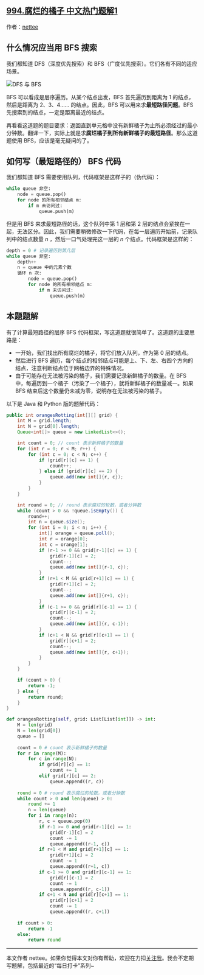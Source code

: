 ## [994.腐烂的橘子 中文热门题解1](https://leetcode.cn/problems/rotting-oranges/solutions/100000/li-qing-si-lu-wei-shi-yao-yong-bfsyi-ji-ru-he-xie-)

作者：[nettee](https://leetcode.cn/u/nettee)

## 什么情况应当用 BFS 搜索

我们都知道 DFS（深度优先搜索）和 BFS（广度优先搜索）。它们各有不同的适应场景。

![DFS 与 BFS](https://pic.leetcode-cn.com/725e473003c35e3be67ac6177cc6744fa04b0466795b5e69c7d673f626206b86-file_1583293748397)

BFS 可以看成是层序遍历。从某个结点出发，BFS 首先遍历到距离为 1 的结点，然后是距离为 2、3、4…… 的结点。因此，BFS 可以用来求**最短路径问题**。BFS 先搜索到的结点，一定是距离最近的结点。

再看看这道题的题目要求：返回直到单元格中没有新鲜橘子为止所必须经过的最小分钟数。翻译一下，实际上就是求**腐烂橘子到所有新鲜橘子的最短路径**。那么这道题使用 BFS，应该是毫无疑问的了。

## 如何写（最短路径的） BFS 代码

我们都知道 BFS 需要使用队列，代码框架是这样子的（伪代码）：

```Python []
while queue 非空:
	node = queue.pop()
    for node 的所有相邻结点 m:
        if m 未访问过:
            queue.push(m)
```

但是用 BFS 来求最短路径的话，这个队列中第 1 层和第 2 层的结点会紧挨在一起，无法区分。因此，我们需要稍微修改一下代码，在每一层遍历开始前，记录队列中的结点数量 $n$ ，然后一口气处理完这一层的 $n$ 个结点。代码框架是这样的：

```Python []
depth = 0 # 记录遍历到第几层
while queue 非空:
    depth++
    n = queue 中的元素个数
    循环 n 次:
        node = queue.pop()
        for node 的所有相邻结点 m:
            if m 未访问过:
                queue.push(m)
```

## 本题题解

有了计算最短路径的层序 BFS 代码框架，写这道题就很简单了。这道题的主要思路是：

+ 一开始，我们找出所有腐烂的橘子，将它们放入队列，作为第 0 层的结点。
+ 然后进行 BFS 遍历，每个结点的相邻结点可能是上、下、左、右四个方向的结点，注意判断结点位于网格边界的特殊情况。
+ 由于可能存在无法被污染的橘子，我们需要记录新鲜橘子的数量。在 BFS 中，每遍历到一个橘子（污染了一个橘子），就将新鲜橘子的数量减一。如果 BFS 结束后这个数量仍未减为零，说明存在无法被污染的橘子。

以下是 Java 和 Python 版的题解代码：

```Java []
public int orangesRotting(int[][] grid) {
    int M = grid.length;
    int N = grid[0].length;
    Queue<int[]> queue = new LinkedList<>();

    int count = 0; // count 表示新鲜橘子的数量
    for (int r = 0; r < M; r++) {
        for (int c = 0; c < N; c++) {
            if (grid[r][c] == 1) {
                count++;
            } else if (grid[r][c] == 2) {
                queue.add(new int[]{r, c});
            }
        }
    }

    int round = 0; // round 表示腐烂的轮数，或者分钟数
    while (count > 0 && !queue.isEmpty()) {
        round++;
        int n = queue.size();
        for (int i = 0; i < n; i++) {
            int[] orange = queue.poll();
            int r = orange[0];
            int c = orange[1];
            if (r-1 >= 0 && grid[r-1][c] == 1) {
                grid[r-1][c] = 2;
                count--;
                queue.add(new int[]{r-1, c});
            }
            if (r+1 < M && grid[r+1][c] == 1) {
                grid[r+1][c] = 2;
                count--;
                queue.add(new int[]{r+1, c});
            }
            if (c-1 >= 0 && grid[r][c-1] == 1) {
                grid[r][c-1] = 2;
                count--;
                queue.add(new int[]{r, c-1});
            }
            if (c+1 < N && grid[r][c+1] == 1) {
                grid[r][c+1] = 2;
                count--;
                queue.add(new int[]{r, c+1});
            }
        }
    }

    if (count > 0) {
        return -1;
    } else {
        return round;
    }
}
```

```Python []
def orangesRotting(self, grid: List[List[int]]) -> int:
    M = len(grid)
    N = len(grid[0])
    queue = []
    
    count = 0 # count 表示新鲜橘子的数量
    for r in range(M):
        for c in range(N):
            if grid[r][c] == 1:
                count += 1
            elif grid[r][c] == 2:
                queue.append((r, c))
                
    round = 0 # round 表示腐烂的轮数，或者分钟数
    while count > 0 and len(queue) > 0:
        round += 1 
        n = len(queue)
        for i in range(n):
            r, c = queue.pop(0)
            if r-1 >= 0 and grid[r-1][c] == 1:
                grid[r-1][c] = 2
                count -= 1
                queue.append((r-1, c))
            if r+1 < M and grid[r+1][c] == 1:
                grid[r+1][c] = 2
                count -= 1
                queue.append((r+1, c))
            if c-1 >= 0 and grid[r][c-1] == 1:
                grid[r][c-1] = 2
                count -= 1
                queue.append((r, c-1))
            if c+1 < N and grid[r][c+1] == 1:
                grid[r][c+1] = 2
                count -= 1
                queue.append((r, c+1))
    
    if count > 0:
        return -1
    else:
        return round
```

---

本文作者 nettee。如果你觉得本文对你有帮助，欢迎在力扣[关注我](https://leetcode-cn.com/u/nettee/)。我会不定期写题解，包括最近的“每日打卡”系列~
  
